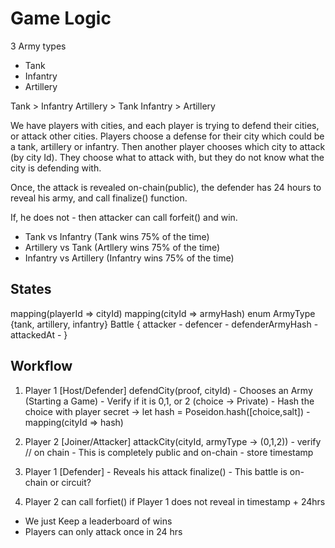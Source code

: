 # Game Logic 

3 Army types 
  - Tank 
  - Infantry 
  - Artillery 

Tank > Infantry 
Artillery > Tank 
Infantry > Artillery 

We have players with cities, and each player is trying to defend their cities, or attack other cities. 
Players choose a defense for their city which could be a tank, artillery or infantry. Then another player chooses which city to attack (by city Id). They choose what to attack with, but they do not know what the city is defending with. 

Once, the attack is revealed on-chain(public), the defender has 24 hours to reveal his army, and call finalize() function. 

If, he does not - then attacker can call forfeit() and win.

- Tank vs Infantry (Tank wins 75% of the time)
- Artillery vs Tank (Artllery wins 75% of the time)
- Infantry vs Artillery (Infantry wins 75% of the time)


## States

 mapping(playerId => cityId)
 mapping(cityId => armyHash)
 enum ArmyType {tank, artillery, infantry}
 Battle {
    attacker - 
    defencer - 
    defenderArmyHash - 
    attackedAt - 
 }  


## Workflow
1.  Player 1 [Host/Defender] 
             defendCity(proof, cityId)
             - Chooses an Army (Starting a Game)
             - Verify if it is 0,1, or 2 (choice -> Private) 
             - Hash the choice with player secret -> let hash = Poseidon.hash([choice,salt]) 
             - mapping(cityId => hash)
             

2. Player 2 [Joiner/Attacker] 
             attackCity(cityId, armyType -> (0,1,2))
             - verify // on chain 
             - This is completely public and on-chain 
             - store timestamp 

3. Player 1 [Defender] - Reveals his attack 
            finalize()
            - This battle is on-chain or circuit? 

4. Player 2 can call forfiet() if Player 1 does not reveal in timestamp + 24hrs        


- We just Keep a leaderboard of wins 
- Players can only attack once in 24 hrs 


